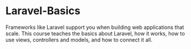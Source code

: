 # Laravel-Basics
Frameworks like Laravel support you when building web applications that scale. This course teaches the basics about Laravel, how it works, how to use views, controllers and models, and how to connect it all.

